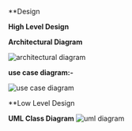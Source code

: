 **Design


**High Level Design**



**Architectural Diagram**


![architectural diagram](https://user-images.githubusercontent.com/59051114/160150199-747d4b4a-d1cb-4509-88cb-892eae07e938.png)

**use case diagram:-**


![use case diagram](https://user-images.githubusercontent.com/59051114/160150482-4014add8-d775-443d-a186-94af649937fc.png)



**Low Level Design


**UML Class Diagram**
![uml diagram](https://user-images.githubusercontent.com/59051114/160150884-002d5903-1933-4c77-9d97-9c4d90d99ff2.png)
